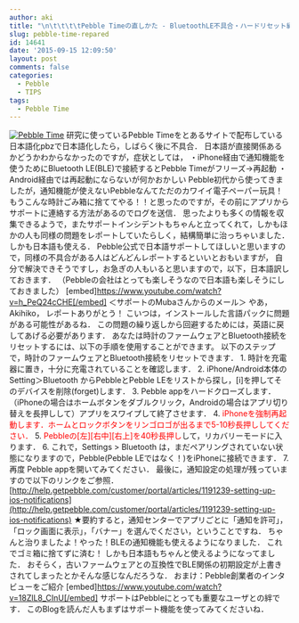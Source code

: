 ```yaml
---
author: aki
title: "\n\t\t\t\tPebble Timeの直しかた - BluetoothLE不具合・ハードリセット編\t\t"
slug: pebble-time-repared
id: 14641
date: '2015-09-15 12:09:50'
layout: post
comments: false
categories:
  - Pebble
  - TIPS
tags:
  - Pebble Time
---
```


[![Pebble Time](http://aki.shirai.as/wp-content/uploads/2015/09/IMG_6544.jpg)](http://aki.shirai.as/wp-content/uploads/2015/09/IMG_6544.jpg) 研究に使っているPebble Timeをとあるサイトで配布している日本語化pbzで日本語化したら，しばらく後に不具合． 日本語が直接関係あるかどうかわからなかったのですが，症状としては， ・iPhone経由で通知機能を使うためにBluetooth LE(BLE)で接続するとPebble Timeがフリーズ→再起動 ・Android経由では再起動にならないが何かおかしい Pebble初代から使ってきましたが，通知機能が使えないPebbleなんてただのカワイイ電子ペーパー玩具！もうこんな時計ごみ箱に捨ててやる！！と思ったのですが，その前にアプリからサポートに連絡する方法があるのでログを送信． 思ったよりも多くの情報を収集できるようで，またサポートインシデントもちゃんと立ってくれて，しかもほかの人も同様の問題をレポートしていたらしく，結構簡単に治っちゃいました．しかも日本語も使える． Pebble公式で日本語サポートしてほしいと思いますので，同様の不具合がある人はどんどんレポートするといいとおもいますが， 自分で解決できそうですし，お急ぎの人もいると思いますので，以下，日本語訳しておきます． （Pebbleの会社はとっても楽しそうなので日本語も楽しそうにしておきました） [embed]https://www.youtube.com/watch?v=h_PeQ24cCHE[/embed] ＜サポートのMubaさんからのメール＞ やあ，Akihiko， レポートありがとう！ こいつは，インストールした言語パックに問題がある可能性があるね． この問題の繰り返しから回避するためには，英語に戻してあげる必要があります． あなたは時計のファームウェアとBluetooth接続をリセットするには、以下の手順を使用することができます。 以下のステップで，時計のファームウェアとBluetooth接続をリセットできます． 1\. 時計を充電器に置き，十分に充電されていることを確認します． 2\. iPhone/Android本体のSetting＞Bluetooth からPebbleとPebble LEをリストから探し，[i]を押してそのデバイスを削除(forget)します． 3\. Pebble appをハードクローズします．（iPhoneの場合はホームボタンをダブルクリック，Androidの場合はアプリ切り替えを長押しして）アプリをスワイプして終了させます． 4. <span style="color: #ff0000;">iPhoneを強制再起動します．ホームとロックボタンをリンゴロゴが出るまで5-10秒長押ししてください．</span> 5\. <span style="color: #ff0000;">Pebbleの[左][右中][右上]を40秒長押し</span>して，リカバリーモードに入ります． 6\. これで，Settings > Bluetooth は，まだペアリングされていない状態になりますので，Pebble(Pebble LEではなく！)をiPhoneに接続できます． 7\. 再度 Pebble appを開いてみてください． 最後に，通知設定の処理が残っていますので以下のリンクをご参照． [http://help.getpebble.com/customer/portal/articles/1191239-setting-up-ios-notifications](http://help.getpebble.com/customer/portal/articles/1191239-setting-up-ios-notifications) ★要約すると，通知センターでアプリごとに「通知を許可」，「ロック画面に表示」，「バナー」を選んでください，ということですね． ちゃんと治りましたよ！やった！BLEの通知機能も使えるようになりました． これでゴミ箱に捨てずに済む！ しかも日本語もちゃんと使えるようになってました． おそらく，古いファームウェアとの互換性でBLE関係の初期設定が上書きされてしまったとかそんな感じなんだろうな． おまけ：Pebble創業者のインタビューをご紹介 [embed]https://www.youtube.com/watch?v=18ZlL8_CInU[/embed] サポートはPebbleにとっても重要なユーザとの絆です． このBlogを読んだ人もまずはサポート機能を使ってみてくださいね．